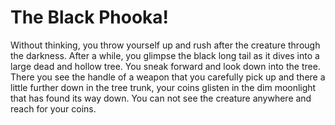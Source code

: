 # The Black Phooka!

Without thinking, you throw yourself up and rush after the creature through the darkness. After a while, you glimpse the black long tail as it dives into a large dead and hollow tree. You sneak forward and look down into the tree. There you see the handle of a weapon that you carefully pick up and there a little further down in the tree trunk, your coins glisten in the dim moonlight that has found its way down. You can not see the creature anywhere and reach for your coins.
